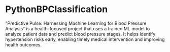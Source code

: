 # PythonBPClassification
"Predictive Pulse: Harnessing Machine Learning for Blood Pressure Analysis" is a health-focused project that uses a trained ML model to analyze patient data and predict blood pressure stages. It helps identify hypertension risks early, enabling timely medical intervention and improving health outcomes.
